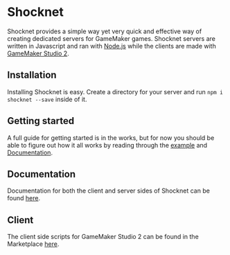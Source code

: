 # Shocknet
Shocknet provides a simple way yet very quick and effective way of creating dedicated servers for GameMaker games.
Shocknet servers are written in Javascript and ran with [Node.js](https://nodejs.org/en/) while the clients are made with
[GameMaker Studio 2](http://www.yoyogames.com/).

## Installation
Installing Shocknet is easy. Create a directory for your server and run `npm i shocknet --save` inside of it.

## Getting started
A full guide for getting started is in the works, but for now you should be able to figure out how it all works
by reading through the [example](https://github.com/Ezcha/shocknet-js/blob/master/examples/gm_server.js) and
[Documentation](https://shocknet.ezcha.net).

## Documentation
Documentation for both the client and server sides of Shocknet can be found [here](https://shocknet.ezcha.net).

## Client
The client side scripts for GameMaker Studio 2 can be found in the Marketplace [here](https://marketplace.yoyogames.com/assets/6962/shocknet).